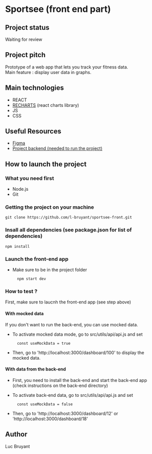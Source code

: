 # Sportsee (front end part)

## Project status
Waiting for review

## Project pitch
Prototype of a web app that lets you track your fitness data.  
Main feature : display user data in graphs. 

## Main technologies
- REACT    
- [RECHARTS](https://recharts.org/en-US/) (react charts library)  
- JS  
- CSS  

## Useful Resources
- [Figma](https://www.figma.com/file/BMomGVZqLZb811mDMShpLu/UI-design-Sportify-FR?t=DHOqyie0gq1Vml4W-0)  
- [Project backend (needed to run the project)](https://github.com/l-bruyant/sportsee-back)

## How to launch the project 

### What you need first 
- Node.js
- Git 

### Getting the project on your machine  
    git clone https://github.com/l-bruyant/sportsee-front.git

### Insall all dependencies (see package.json for list of dependencies)  
    npm install 

### Launch the front-end app
- Make sure to be in the project folder  

        npm start dev

### How to test ? 
First, make sure to laucnh the front-end app (see step above)  

#### With mocked data
If you don't want to run the back-end, you can use mocked data.  
- To activate mocked data mode, go to src/utils/api/api.js and set  
  
        const useMockData = true  
- Then, go to 'http://localhost:3000/dashboard/100' to display the mocked data. 

#### With data from the back-end
- First, you need to install the back-end and start the back-end app (check instructions on the back-end directory)
- To activate back-end data, go to src/utils/api/api.js and set  
  
        const useMockData = false    
- Then, go to 'http://localhost:3000/dashboard/12' or 'http://localhost:3000/dashboard/18'

## Author
Luc Bruyant

